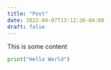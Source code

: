 ```yaml
---
title: "Post"
date: 2022-04-07T13:12:26-04:00
draft: false
---
```


This is some content

```python
print("Hello World")
```
